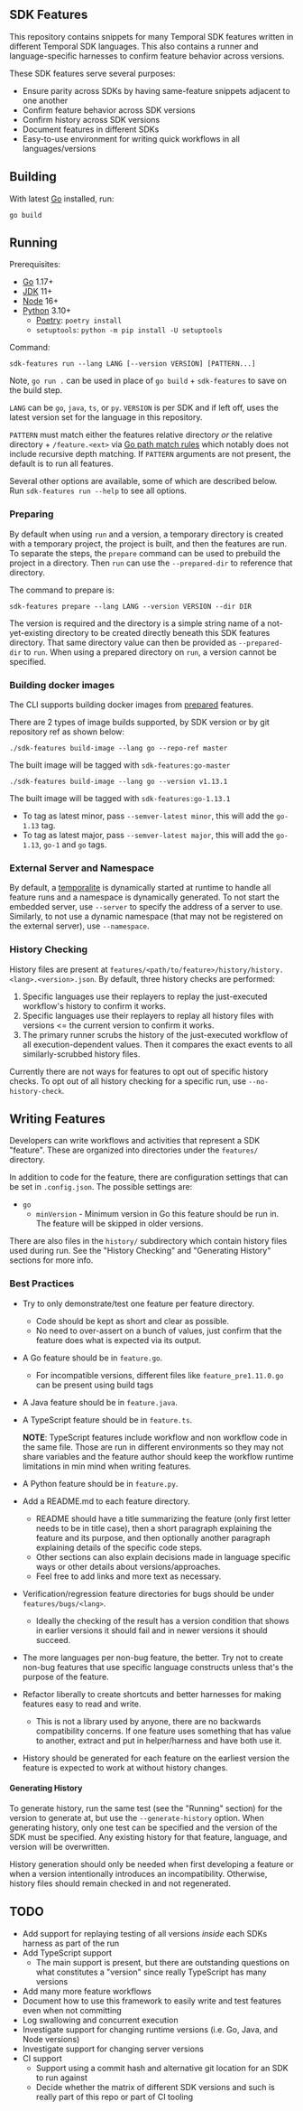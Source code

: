 ## SDK Features

This repository contains snippets for many Temporal SDK features written in different Temporal SDK languages. This also
contains a runner and language-specific harnesses to confirm feature behavior across versions.

These SDK features serve several purposes:

- Ensure parity across SDKs by having same-feature snippets adjacent to one another
- Confirm feature behavior across SDK versions
- Confirm history across SDK versions
- Document features in different SDKs
- Easy-to-use environment for writing quick workflows in all languages/versions

## Building

With latest [Go](https://golang.org/) installed, run:

    go build

## Running

Prerequisites:

- [Go](https://golang.org/) 1.17+
- [JDK](https://adoptium.net/?variant=openjdk11&jvmVariant=hotspot) 11+
- [Node](https://nodejs.org) 16+
- [Python](https://www.python.org/) 3.10+
  - [Poetry](https://python-poetry.org/): `poetry install`
  - `setuptools`: `python -m pip install -U setuptools`

Command:

    sdk-features run --lang LANG [--version VERSION] [PATTERN...]

Note, `go run .` can be used in place of `go build` + `sdk-features` to save on the build step.

`LANG` can be `go`, `java`, `ts`, or `py`. `VERSION` is per SDK and if left off, uses the latest version set for the
language in this repository.

`PATTERN` must match either the features relative directory _or_ the relative directory + `/feature.<ext>` via
[Go path match rules](https://pkg.go.dev/path#Match) which notably does not include recursive depth matching. If
`PATTERN` arguments are not present, the default is to run all features.

Several other options are available, some of which are described below. Run `sdk-features run --help` to see all
options.

### Preparing

By default when using `run` and a version, a temporary directory is created with a temporary project, the project is
built, and then the features are run. To separate the steps, the `prepare` command can be used to prebuild the project
in a directory. Then `run` can use the `--prepared-dir` to reference that directory.

The command to prepare is:

    sdk-features prepare --lang LANG --version VERSION --dir DIR

The version is required and the directory is a simple string name of a not-yet-existing directory to be created directly
beneath this SDK features directory. That same directory value can then be provided as `--prepared-dir` to `run`. When
using a prepared directory on `run`, a version cannot be specified.

### Building docker images

The CLI supports building docker images from [prepared](#preparing) features.

There are 2 types of image builds supported, by SDK version or by git repository ref as shown below:

```
./sdk-features build-image --lang go --repo-ref master
```

The built image will be tagged with `sdk-features:go-master`

```
./sdk-features build-image --lang go --version v1.13.1
```

The built image will be tagged with `sdk-features:go-1.13.1`

- To tag as latest minor, pass `--semver-latest minor`, this will add the `go-1.13` tag.
- To tag as latest major, pass `--semver-latest major`, this will add the `go-1.13`, `go-1` and `go` tags.

### External Server and Namespace

By default, a [temporalite](https://github.com/DataDog/temporalite) is dynamically started at runtime to handle all
feature runs and a namespace is dynamically generated. To not start the embedded server, use `--server` to specify the
address of a server to use. Similarly, to not use a dynamic namespace (that may not be registered on the external
server), use `--namespace`.

### History Checking

History files are present at `features/<path/to/feature>/history/history.<lang>.<version>.json`. By default, three
history checks are performed:

1. Specific languages use their replayers to replay the just-executed workflow's history to confirm it works.
2. Specific languages use their replayers to replay all history files with versions <= the current version to confirm it
   works.
3. The primary runner scrubs the history of the just-executed workflow of all execution-dependent values. Then it
   compares the exact events to all similarly-scrubbed history files.

Currently there are not ways for features to opt out of specific history checks. To opt out of all history checking for
a specific run, use `--no-history-check`.

## Writing Features

Developers can write workflows and activities that represent a SDK "feature". These are organized into directories under
the `features/` directory.

In addition to code for the feature, there are configuration settings that can be set in `.config.json`. The possible
settings are:

- `go`
  - `minVersion` - Minimum version in Go this feature should be run in. The feature will be skipped in older versions.

There are also files in the `history/` subdirectory which contain history files used during run. See the
"History Checking" and "Generating History" sections for more info.

### Best Practices

- Try to only demonstrate/test one feature per feature directory.
  - Code should be kept as short and clear as possible.
  - No need to over-assert on a bunch of values, just confirm that the feature does what is expected via its output.
- A Go feature should be in `feature.go`.
  - For incompatible versions, different files like `feature_pre1.11.0.go` can be present using build tags
- A Java feature should be in `feature.java`.
- A TypeScript feature should be in `feature.ts`.

  **NOTE**: TypeScript features include workflow and non workflow code in the same file. Those are run in different
  environments so they may not share variables and the feature author should keep the workflow runtime limitations in min
  mind when writing features.

- A Python feature should be in `feature.py`.
- Add a README.md to each feature directory.
  - README should have a title summarizing the feature (only first letter needs to be in title case), then a short
    paragraph explaining the feature and its purpose, and then optionally another paragraph explaining details of the
    specific code steps.
  - Other sections can also explain decisions made in language specific ways or other details about versions/approaches.
  - Feel free to add links and more text as necessary.
- Verification/regression feature directories for bugs should be under `features/bugs/<lang>`.
  - Ideally the checking of the result has a version condition that shows in earlier versions it should fail and in
    newer versions it should succeed.
- The more languages per non-bug feature, the better. Try not to create non-bug features that use specific language
  constructs unless that's the purpose of the feature.
- Refactor liberally to create shortcuts and better harnesses for making features easy to read and write.
  - This is not a library used by anyone, there are no backwards compatibility concerns. If one feature uses something
    that has value to another, extract and put in helper/harness and have both use it.
- History should be generated for each feature on the earliest version the feature is expected to work at without
  history changes.

#### Generating History

To generate history, run the same test (see the "Running" section) for the version to generate at, but use the
`--generate-history` option. When generating history, only one test can be specified and the version of the SDK must be
specified. Any existing history for that feature, language, and version will be overwritten.

History generation should only be needed when first developing a feature or when a version intentionally introduces an
incompatibility. Otherwise, history files should remain checked in and not regenerated.

## TODO

- Add support for replaying testing of all versions _inside_ each SDKs harness as part of the run
- Add TypeScript support
  - The main support is present, but there are outstanding questions on what constitutes a "version" since really
    TypeScript has many versions
- Add many more feature workflows
- Document how to use this framework to easily write and test features even when not committing
- Log swallowing and concurrent execution
- Investigate support for changing runtime versions (i.e. Go, Java, and Node versions)
- Investigate support for changing server versions
- CI support
  - Support using a commit hash and alternative git location for an SDK to run against
  - Decide whether the matrix of different SDK versions and such is really part of this repo or part of CI tooling
